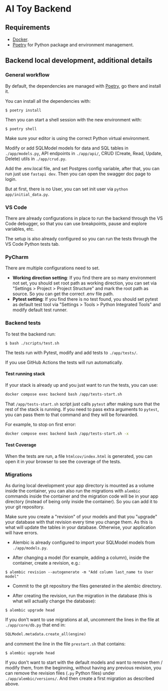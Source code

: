 # AI Toy Backend

## Requirements

* [Docker](https://www.docker.com/).
* [Poetry](https://python-poetry.org/) for Python package and environment management.

## Backend local development, additional details

### General workflow

By default, the dependencies are managed with [Poetry](https://python-poetry.org/), go there and install it.

You can install all the dependencies with:

```console
$ poetry install
```

Then you can start a shell session with the new environment with:

```console
$ poetry shell
```

Make sure your editor is using the correct Python virtual environment.

Modify or add SQLModel models for data and SQL tables in `./app/models.py`, API endpoints in `./app/api/`, CRUD (Create, Read, Update, Delete) utils in `./app/crud.py`.

Add the .env.local file, and set Postgres config variable, after that, you can run just use `fastapi dev`. Then you can open the swagger doc page to login.

But at first, there is no User, you can set init user via `python app/initial_data.py`.

### VS Code

There are already configurations in place to run the backend through the VS Code debugger, so that you can use breakpoints, pause and explore variables, etc.

The setup is also already configured so you can run the tests through the VS Code Python tests tab.

### PyCharm

There are multiple configurations need to set.
- **Working direction setting**: If you find there are so many environment not set, you should set root path as working direction, you can set via "Settings > Project > Project Structure" and mark the root path as source. So you can get the correct .env file path.
- **Pytest setting**: If you find there is no test found, you should set pytest as default test tool via "Settings > Tools > Python Integrated Tools" and modify default test runner.

### Backend tests

To test the backend run:

```console
$ bash ./scripts/test.sh
```

The tests run with Pytest, modify and add tests to `./app/tests/`.

If you use GitHub Actions the tests will run automatically.

#### Test running stack

If your stack is already up and you just want to run the tests, you can use:

```bash
docker compose exec backend bash /app/tests-start.sh
```

That `/app/tests-start.sh` script just calls `pytest` after making sure that the rest of the stack is running. If you need to pass extra arguments to `pytest`, you can pass them to that command and they will be forwarded.

For example, to stop on first error:

```bash
docker compose exec backend bash /app/tests-start.sh -x
```

#### Test Coverage

When the tests are run, a file `htmlcov/index.html` is generated, you can open it in your browser to see the coverage of the tests.

### Migrations

As during local development your app directory is mounted as a volume inside the container, you can also run the migrations with `alembic` commands inside the container and the migration code will be in your app directory (instead of being only inside the container). So you can add it to your git repository.

Make sure you create a "revision" of your models and that you "upgrade" your database with that revision every time you change them. As this is what will update the tables in your database. Otherwise, your application will have errors.


* Alembic is already configured to import your SQLModel models from `./app/models.py`.

* After changing a model (for example, adding a column), inside the container, create a revision, e.g.:

```console
$ alembic revision --autogenerate -m "Add column last_name to User model"
```

* Commit to the git repository the files generated in the alembic directory.

* After creating the revision, run the migration in the database (this is what will actually change the database):

```console
$ alembic upgrade head
```

If you don't want to use migrations at all, uncomment the lines in the file at `./app/core/db.py` that end in:

```python
SQLModel.metadata.create_all(engine)
```

and comment the line in the file `prestart.sh` that contains:

```console
$ alembic upgrade head
```

If you don't want to start with the default models and want to remove them / modify them, from the beginning, without having any previous revision, you can remove the revision files (`.py` Python files) under `./app/alembic/versions/`. And then create a first migration as described above.
